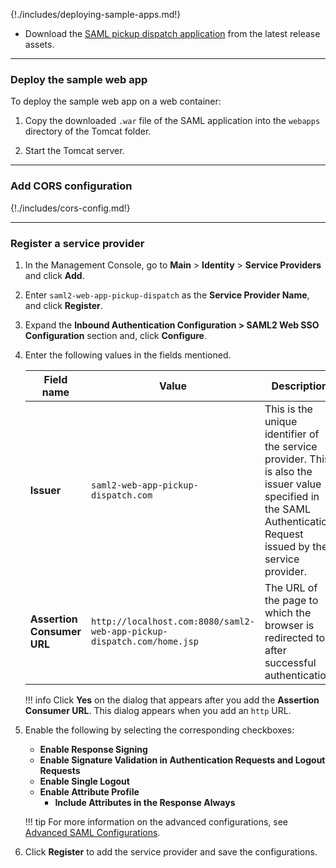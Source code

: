{!./includes/deploying-sample-apps.md!}

- Download the [SAML pickup dispatch application](https://github.com/wso2/samples-is/releases/download/v4.3.0/saml2-web-app-pickup-dispatch.com.war) from the latest release assets.

---

### Deploy the sample web app

To deploy the sample web app on a web container:

1. Copy the downloaded `.war` file of the SAML application into the `webapps` directory of the Tomcat folder.

2. Start the Tomcat server.

---

### Add CORS configuration

{!./includes/cors-config.md!}

---

### Register a service provider

1. In the Management Console, go to **Main** > **Identity** > **Service Providers** and click **Add**.

3. Enter `saml2-web-app-pickup-dispatch` as the **Service Provider Name**, and click **Register**.

4. Expand the **Inbound Authentication Configuration > SAML2 Web SSO Configuration** section and, click **Configure**.

5. Enter the following values in the fields mentioned.

    | Field name | Value | Description  |
    |------------|-------|--------------|
    | **Issuer** | `saml2-web-app-pickup-dispatch.com`  | This is the unique identifier of the service provider. This is also the issuer value specified in the SAML Authentication Request issued by the service provider. |
    | **Assertion Consumer URL**    | `http://localhost.com:8080/saml2-web-app-pickup-dispatch.com/home.jsp`    | The URL of the page to which the browser is redirected to after successful authentication. |

    !!! info
        Click **Yes** on the dialog that appears after you add the **Assertion Consumer URL**. This dialog appears when you add an `http` URL.

6. Enable the following by selecting the corresponding checkboxes:
    - **Enable Response Signing**
    - **Enable Signature Validation in Authentication Requests and Logout Requests**
    - **Enable Single Logout**
    - **Enable Attribute Profile**
        - **Include Attributes in the Response Always**  

    !!! tip
        For more information on the advanced configurations, see [Advanced SAML Configurations](../../../guides/login/saml-app-config-advanced).

7. Click **Register** to add the service provider and save the configurations.  